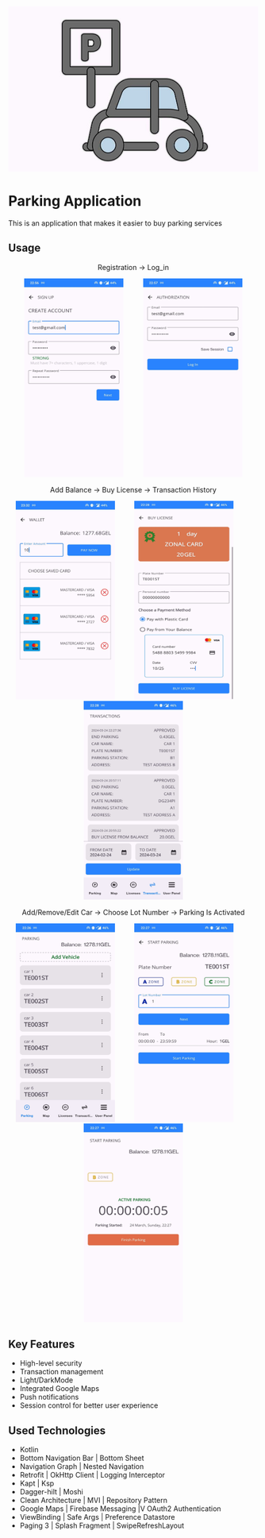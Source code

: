 ![Alt Text](https://github.com/Lasha-Ilashvili/Tbilisi_Parking_FINAL_EXM/blob/master/images/Screenshot_2024-03-24-22-29-40-05_4e78113b1f3e1ad5aea0fc3d610e172a.jpg)



# Parking Application
This is an application that makes it easier to buy parking services

## Usage
<div align="center">
 <p>Registration -> Log_in</p>
</div>


<div align="center">
  <img src="https://github.com/Lasha-Ilashvili/Tbilisi_Parking_FINAL_EXM/blob/master/images/registration.jpg" width="200" height="400">
  <span>&nbsp;&nbsp;&nbsp;&nbsp;&nbsp;&nbsp;&nbsp;&nbsp;</span>
  <img src="https://github.com/Lasha-Ilashvili/Tbilisi_Parking_FINAL_EXM/blob/master/images/log_in.jpg" width="200" height="400">
</div>


<div align="center">
 <p>Add Balance -> Buy License -> Transaction History</p>
</div>

<div align="center">
  <img src="https://github.com/Lasha-Ilashvili/Tbilisi_Parking_FINAL_EXM/blob/master/images/add_balance.jpg" width="200" height="400">
  <span>&nbsp;&nbsp;&nbsp;&nbsp;&nbsp;&nbsp;&nbsp;&nbsp;</span>
  <img src="https://github.com/Lasha-Ilashvili/Tbilisi_Parking_FINAL_EXM/blob/master/images/buy_license.jpg" width="200" height="400">
 <span>&nbsp;&nbsp;&nbsp;&nbsp;&nbsp;&nbsp;&nbsp;&nbsp;</span>
  <img src="https://github.com/Lasha-Ilashvili/Tbilisi_Parking_FINAL_EXM/blob/master/images/transaction_history.jpg" width="200" height="400">
</div>

<div align="center">
 <p>Add/Remove/Edit Car -> Choose Lot Number -> Parking Is Activated</p>
</div>

<div align="center">
  <img src="https://github.com/Lasha-Ilashvili/Tbilisi_Parking_FINAL_EXM/blob/master/images/car_list.jpg" width="200" height="400">
  <span>&nbsp;&nbsp;&nbsp;&nbsp;&nbsp;&nbsp;&nbsp;&nbsp;</span>
  <img src="https://github.com/Lasha-Ilashvili/Tbilisi_Parking_FINAL_EXM/blob/master/images/lot_number.jpg" width="200" height="400">
 <span>&nbsp;&nbsp;&nbsp;&nbsp;&nbsp;&nbsp;&nbsp;&nbsp;</span>
  <img src="https://github.com/Lasha-Ilashvili/Tbilisi_Parking_FINAL_EXM/blob/master/images/parking_started.jpg" width="200" height="400">
</div>

## Key Features
- High-level security
- Transaction management
- Light/DarkMode
- Integrated Google Maps
- Push notifications
- Session control for better user experience

## Used Technologies
- Kotlin
- Bottom Navigation Bar | Bottom Sheet
- Navigation Graph | Nested Navigation
- Retrofit | OkHttp Client | Logging Interceptor
- Kapt | Ksp
- Dagger-hilt | Moshi
- Clean Architecture | MVI | Repository Pattern
- Google Maps | Firebase Messaging |V OAuth2 Authentication
- ViewBinding | Safe Args | Preference Datastore
- Paging 3 | Splash Fragment | SwipeRefreshLayout
